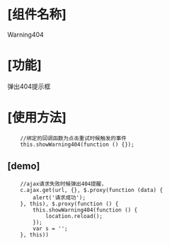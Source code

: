 [组件名称]
===========
Warning404

# [功能]
弹出404提示框

# [使用方法]
        //绑定的回调函数为点击重试时候触发的事件
        this.showWarning404(function () {});

## [demo]
        //ajax请求失败时候弹出404提醒，
        c.ajax.get(url, {}, $.proxy(function (data) {
            alert('请求成功');
        }, this), $.proxy(function () {
            this.showWarning404(function () {
                location.reload();
            });
            var s = '';
        }, this))
